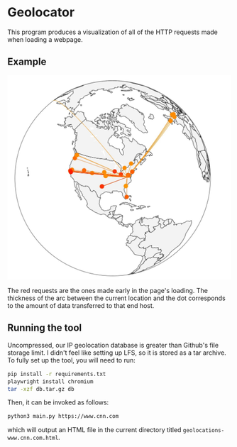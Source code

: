 # Geolocator
This program produces a visualization of all of the HTTP requests made when loading a webpage.

## Example
![Globe demo](/assets/globe-demo.jpg)

The red requests are the ones made early in the page's loading. The thickness of the arc between the current location and the dot corresponds to the amount of data transferred to that end host.

## Running the tool
Uncompressed, our IP geolocation database is greater than Github's file storage limit. I didn't feel like setting up LFS, so it is stored as a tar archive. To fully set up the tool, you will need to run:

```bash
pip install -r requirements.txt
playwright install chromium
tar -xzf db.tar.gz db
```

Then, it can be invoked as follows:
```bash
python3 main.py https://www.cnn.com
```

which will output an HTML file in the current directory titled `geolocations-www.cnn.com.html`.
